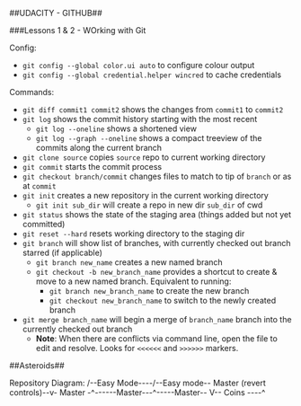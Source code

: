 ##UDACITY - GITHUB##

###Lessons 1 & 2 - WOrking with Git

Config:
- `git config --global color.ui auto` to configure colour output
- `git config --global credential.helper wincred` to cache credentials

Commands:

- `git diff commit1 commit2` shows the changes from `commit1` to `commit2`
- `git log` shows the commit history starting with the most recent
	- `git log --oneline` shows a shortened view
	- `git log --graph --oneline` shows a compact treeview of the commits along the current branch
- `git clone source` copies `source` repo to current working directory
- `git commit` starts the commit process
- `git checkout branch/commit` changes files to match to tip of `branch` or as at `commit`
- `git init` creates a new repository in the current working directory
	- `git init sub_dir` will create a repo in new dir `sub_dir` of cwd
- `git status` shows the state of the staging area (things added but not yet committed)
- `git reset --hard` resets working directory to the staging dir
- `git branch` will show list of branches, with currently checked out branch starred (if applicable)
	- `git branch new_name` creates a new named branch
	- `git checkout -b new_branch_name` provides a shortcut to create & move to a new named branch. Equivalent to running:
		- `git branch new_branch_name` to create the new branch
		- `git checkout new_branch_name` to switch to the newly created branch
- `git merge branch_name` will begin a merge of `branch_name` branch into the currently checked out branch
	- **Note**: When there are conflicts via command line, open the file to edit and resolve. Looks for `<<<<<<` and `>>>>>>` markers.





##Asteroids##

Repository Diagram:
										  /--Easy Mode----/--Easy mode--
	Master (revert controls)--v- Master -^------Master---^-----Master--
                              V-- Coins ----^

